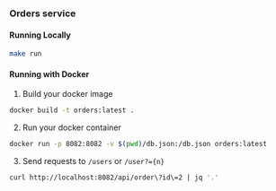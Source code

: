 ### Orders service

#### Running Locally

```bash
make run
```

#### Running with Docker
1. Build your docker image
```bash
docker build -t orders:latest .
```

2. Run your docker container
```bash
docker run -p 8082:8082 -v $(pwd)/db.json:/db.json orders:latest
```

3. Send requests to `/users` or `/user?={n}`

```bash
curl http://localhost:8082/api/order\?id\=2 | jq '.'
```

